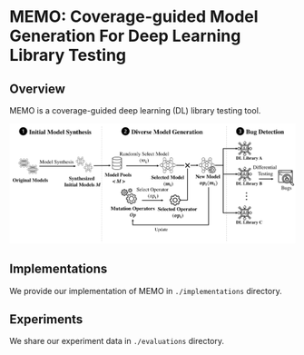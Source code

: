 # MEMO: Coverage-guided Model Generation For Deep Learning Library Testing

## Overview

MEMO is a coverage-guided deep learning (DL) library testing tool.

![image](./pics/methodology.png)

## Implementations

We provide our implementation of MEMO in `./implementations` directory.

## Experiments



We share our experiment data in `./evaluations` directory.
